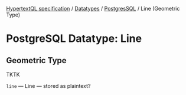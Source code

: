 [HypertextQL specification](../../README.md) / [Datatypes](../README.md) / [PostgresSQL](README.md) / Line (Geometric Type)

# PostgreSQL Datatype: Line
## Geometric Type

TKTK

`line` — Line — stored as plaintext?
